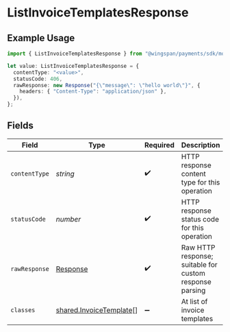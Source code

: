 # ListInvoiceTemplatesResponse

## Example Usage

```typescript
import { ListInvoiceTemplatesResponse } from "@wingspan/payments/sdk/models/operations";

let value: ListInvoiceTemplatesResponse = {
  contentType: "<value>",
  statusCode: 406,
  rawResponse: new Response("{\"message\": \"hello world\"}", {
    headers: { "Content-Type": "application/json" },
  }),
};
```

## Fields

| Field                                                                     | Type                                                                      | Required                                                                  | Description                                                               |
| ------------------------------------------------------------------------- | ------------------------------------------------------------------------- | ------------------------------------------------------------------------- | ------------------------------------------------------------------------- |
| `contentType`                                                             | *string*                                                                  | :heavy_check_mark:                                                        | HTTP response content type for this operation                             |
| `statusCode`                                                              | *number*                                                                  | :heavy_check_mark:                                                        | HTTP response status code for this operation                              |
| `rawResponse`                                                             | [Response](https://developer.mozilla.org/en-US/docs/Web/API/Response)     | :heavy_check_mark:                                                        | Raw HTTP response; suitable for custom response parsing                   |
| `classes`                                                                 | [shared.InvoiceTemplate](../../../sdk/models/shared/invoicetemplate.md)[] | :heavy_minus_sign:                                                        | At list of invoice templates                                              |